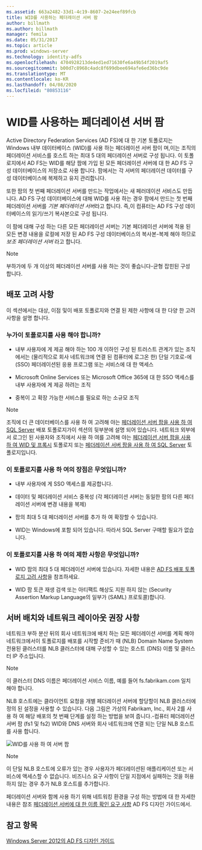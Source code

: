```yaml
---
ms.assetid: 663a2482-33d1-4c19-8607-2e24eef89fcb
title: WID를 사용하는 페더레이션 서버 팜
author: billmath
ms.author: billmath
manager: femila
ms.date: 05/31/2017
ms.topic: article
ms.prod: windows-server
ms.technology: identity-adfs
ms.openlocfilehash: 4704928213de4ed1ed71630fe6a49b54f2019af5
ms.sourcegitcommit: b00d7c8968c4adc8f699dbee694afe6ed36bc9de
ms.translationtype: MT
ms.contentlocale: ko-KR
ms.lasthandoff: 04/08/2020
ms.locfileid: "80853116"
---
```

# <a name="federation-server-farm-using-wid"></a>WID를 사용하는 페더레이션 서버 팜

Active Directory Federation Services \(AD FS\)에 대 한 기본 토폴로지는 Windows 내부 데이터베이스 \(WID\)를 사용 하는 페더레이션 서버 팜이 며,이는 조직의 페더레이션 서비스를 호스트 하는 최대 5 대의 페더레이션 서버로 구성 됩니다. 이 토폴로지에서 AD FS는 WID를 해당 팜에 가입 된 모든 페더레이션 서버에 대 한 AD FS 구성 데이터베이스의 저장소로 사용 합니다. 팜에서는 각 서버의 페더레이션 데이터를 구성 데이터베이스에 복제하고 유지 관리합니다.  
  
또한 팜의 첫 번째 페더레이션 서버를 만드는 작업에서는 새 페러데이션 서비스도 만듭니다. AD FS 구성 데이터베이스에 대해 WID를 사용 하는 경우 팜에서 만드는 첫 번째 페더레이션 서버를 *기본 페더레이션 서버*라고 합니다. 즉,이 컴퓨터는 AD FS 구성 데이터베이스의 읽기\/쓰기 복사본으로 구성 됩니다.  
  
이 팜에 대해 구성 하는 다른 모든 페더레이션 서버는 기본 페더레이션 서버에 적용 된 모든 변경 내용을 로컬에 저장 된 AD FS 구성 데이터베이스의 복사본\-복제 해야 하므로 *보조 페더레이션 서버* 라고 합니다.  
  
> [!NOTE]  
> 부하가에 두 개 이상의 페더레이션 서버를 사용 하는 것이 좋습니다\-균형 잡힌된 구성 합니다.  
  
## <a name="deployment-considerations"></a>배포 고려 사항  
이 섹션에서는 대상, 이점 및이 배포 토폴로지와 연결 된 제한 사항에 대 한 다양 한 고려 사항을 설명 합니다.  
  
### <a name="who-should-use-this-topology"></a>누가이 토폴로지를 사용 해야 합니까?  
  
-   내부 사용자에 게 제공 해야 하는 100 개 이하인 구성 된 트러스트 관계가 있는 조직에서는 \(물리적으로 회사 네트워크에 연결 된 컴퓨터에 로그온 한\) 단일 기호로\-에 \(SSO\) 페더레이션된 응용 프로그램 또는 서비스에 대 한 액세스  
  
-   Microsoft Online Services 또는 Microsoft Office 365에 대 한 SSO 액세스를 내부 사용자에 게 제공 하려는 조직  
  
-   중복이 고 확장 가능한 서비스를 필요로 하는 소규모 조직  
  
> [!NOTE]  
> 조직에 더 큰 데이터베이스를 사용 하 여 고려해 야는 [페더레이션 서버 팜을 사용 하 여 SQL Server](Federation-Server-Farm-Using-SQL-Server.md) 배포 토폴로지가이 섹션의 뒷부분에 설명 되어 있습니다. 네트워크 외부에서 로그인 된 사용자와 조직에서 사용 하 여를 고려해 야는 [페더레이션 서버 팜을 사용 하 여 WID 및 프록시](Federation-Server-Farm-Using-WID-and-Proxies.md) 토폴로지 또는 [페더레이션 서버 팜을 사용 하 여 SQL Server](Federation-Server-Farm-Using-SQL-Server.md) 토폴로지입니다.  
  
### <a name="what-are-the-benefits-of-using-this-topology"></a>이 토폴로지를 사용 하 여의 장점은 무엇입니까?  
  
-   내부 사용자에 게 SSO 액세스를 제공합니다.  
  
-   데이터 및 페더레이션 서비스 중복성 \(각 페더레이션 서버는 동일한 팜의 다른 페더레이션 서버에 변경 내용을 복제\)  
  
-   팜의 최대 5 대 페더레이션 서버를 추가 하 여 확장할 수 있습니다.  
  
-   WID는 Windows에 포함 되어 있습니다. 따라서 SQL Server 구매할 필요가 없습니다.  
  
### <a name="what-are-the-limitations-of-using-this-topology"></a>이 토폴로지를 사용 하 여의 제한 사항은 무엇입니까?  
  
-   WID 팜의 최대 5 대 페더레이션 서버에 있습니다. 자세한 내용은 [AD FS 배포 토폴로지 고려 사항](AD-FS-Deployment-Topology-Considerations.md)을 참조하세요.  
  
-   WID 팜 토큰 재생 검색 또는 아티팩트 해상도 지원 하지 않는 \(Security Assertion Markup Language의 일부가 \(SAML\) 프로토콜\)합니다.  
  
## <a name="server-placement-and-network-layout-recommendations"></a>서버 배치와 네트워크 레이아웃 권장 사항  
네트워크 부하 분산 뒤의 회사 네트워크에 배치 하는 모든 페더레이션 서버를 계획 해야 네트워크에서이 토폴로지를 배포를 시작할 준비가 때 \(NLB\) Domain Name System 전용된 클러스터를 NLB 클러스터에 대해 구성할 수 있는 호스트 \(DNS\) 이름 및 클러스터 IP 주소입니다.  
  
> [!NOTE]  
> 이 클러스터 DNS 이름은 페더레이션 서비스 이름, 예를 들어 fs.fabrikam.com 일치 해야 합니다.  
  
NLB 호스트에는 클라이언트 요청을 개별 페더레이션 서버에 할당할이 NLB 클러스터에 정의 된 설정을 사용할 수 있습니다. 다음 그림은 가상의 Fabrikam, Inc., 회사 2를 사용 하 여 해당 배포의 첫 번째 단계를 설정 하는 방법을 보여 줍니다.\-컴퓨터 페더레이션 서버 팜 \(fs1 및 fs2\) WID와 DNS 서버와 회사 네트워크에 연결 되는 단일 NLB 호스트를 사용 합니다.  
  
![WID를 사용 하 여 서버 팜](media/FarmWID.gif)  
  
> [!NOTE]  
> 이 단일 NLB 호스트에 오류가 있는 경우 사용자가 페더레이션된 애플리케이션 또는 서비스에 액세스할 수 없습니다. 비즈니스 요구 사항이 단일 지점에서 실패하는 것을 허용하지 않는 경우 추가 NLB 호스트를 추가합니다.  
  
페더레이션 서버와 함께 사용 하기 위해 네트워킹 환경을 구성 하는 방법에 대 한 자세한 내용은 참조 [페더레이션 서버에 대 한 이름 확인 요구 사항](Name-Resolution-Requirements-for-Federation-Servers.md) AD FS 디자인 가이드에서.  
  
## <a name="see-also"></a>참고 항목
[Windows Server 2012의 AD FS 디자인 가이드](AD-FS-Design-Guide-in-Windows-Server-2012.md)
